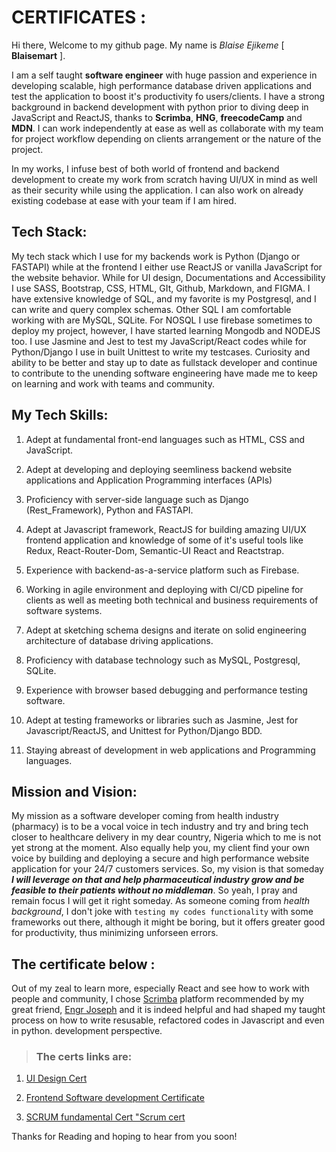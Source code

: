 # CERTIFICATES :

Hi there, Welcome to my github page. My name is _Blaise Ejikeme_ [ __Blaisemart__ ]. 

 I am a self taught __software engineer__ with huge passion and experience in developing scalable, high performance database driven applications and test the application to boost it's productivity fo users/clients. I have a strong background in backend development with python prior to diving deep in JavaScript and ReactJS, thanks to __Scrimba__, __HNG__, __freecodeCamp__ and __MDN__. I can work independently at ease as well as collaborate with my team for project workflow depending on clients arrangement or the nature of the project.

 In my works, I infuse best of both world of frontend and backend development to create my work from scratch  having UI/UX in mind as well as their security while using the application.
 I can also work on already existing codebase at ease with your team if I am hired.

## Tech Stack:
My tech stack which I use for my backends work is Python (Django or FASTAPI) while at the frontend I either use ReactJS or vanilla JavaScript for the website behavior. While for UI design, Documentations and Accessibility I use SASS, Bootstrap, CSS, HTML, GIt, Github, Markdown, and FIGMA. I have extensive knowledge of SQL, and my favorite is my Postgresql, and I can write and query complex schemas. Other SQL I am comfortable working with are MySQL, SQLite. For NOSQL I use firebase sometimes to deploy my project, however, I have started learning Mongodb and NODEJS too. I use Jasmine and Jest to test my JavaScript/React codes while for Python/Django I use in built Unittest to write my testcases. Curiosity and ability to be better and stay up to date as fullstack developer and continue to contribute to the unending software 
engineering have made me to keep on learning and work with teams and community. 

## My Tech Skills:
1. Adept at fundamental front-end languages such as HTML, CSS and JavaScript.

2. Adept at developing and deploying seemliness backend website applications and Application Programming interfaces (APIs)

3. Proficiency with server-side language such as Django (Rest_Framework), Python and FASTAPI.

4. Adept at Javascript framework, ReactJS for building amazing UI/UX frontend application and knowledge of some of it's useful tools like  Redux, React-Router-Dom,
Semantic-UI React and Reactstrap.

5. Experience with backend-as-a-service platform such as Firebase.

6. Working in agile environment and deploying with CI/CD pipeline for clients as well as meeting both technical and business requirements of software systems.

7. Adept at sketching schema designs and iterate on solid engineering architecture of database driving applications.

9. Proficiency with database technology such as MySQL, Postgresql, SQLite.

10. Experience with browser based debugging and performance testing software.
 
11. Adept at testing frameworks or libraries such as Jasmine, Jest for Javascript/ReactJS, and Unittest for Python/Django BDD.

12. Staying abreast of development in web applications and Programming languages.


## Mission and Vision: 
My mission as a software developer coming from health industry (pharmacy) is to be a vocal voice in tech industry and try and bring tech closer to healthcare delivery in my dear country, Nigeria which to me is not yet strong at the moment. Also equally help you, my client find your own voice by building and deploying a secure and high performance website application for your 24/7 customers services.  So, my vision is that someday *__I will leverage on that and help pharmaceutical industry grow and be feasible to their patients without no middleman__*. So yeah, I pray and remain focus I will get it right someday. As someone coming from _health background_, I don't joke with `testing my codes functionality` with some frameworks out there, although it might be boring, but it offers greater good for productivity, thus minimizing unforseen errors.

## The certificate below :

Out of my zeal to learn more, especially React and see how to work with people and community, I chose [Scrimba](https://scrimba.com) platform recommended by my great friend, [Engr Joseph](https://www.linkedin.com/in/chukwuebuka-enyelu-948a31b9) and it is indeed helpful and had shaped my taught process on how to write resusable, refactored codes in Javascript and even in python.
development perspective.

> ### The certs links are:
1. [UI Design Cert](CERTIFICATE%20OF%20COMPLETION%20-%20Learn%20UI%20Design%20(1).pdf)
2. [Frontend Software development Certificate](CERTIFICATE%20OF%20COMPLETION%20-%20The%20Frontend%20Developer%20Career%20Path.pdf)

3. [SCRUM fundamental Cert "Scrum cert](ScrumFundamentalsCertified-BlaiseEjikeme-1000902.pdf)

Thanks for Reading and hoping to hear from you soon!